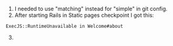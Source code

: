 1. I needed to use "matching" instead for "simple" in git config.
2. After starting Rails in Static pages checkpoint I got this:
```
ExecJS::RuntimeUnavailable in Welcome#about

```
3. 
